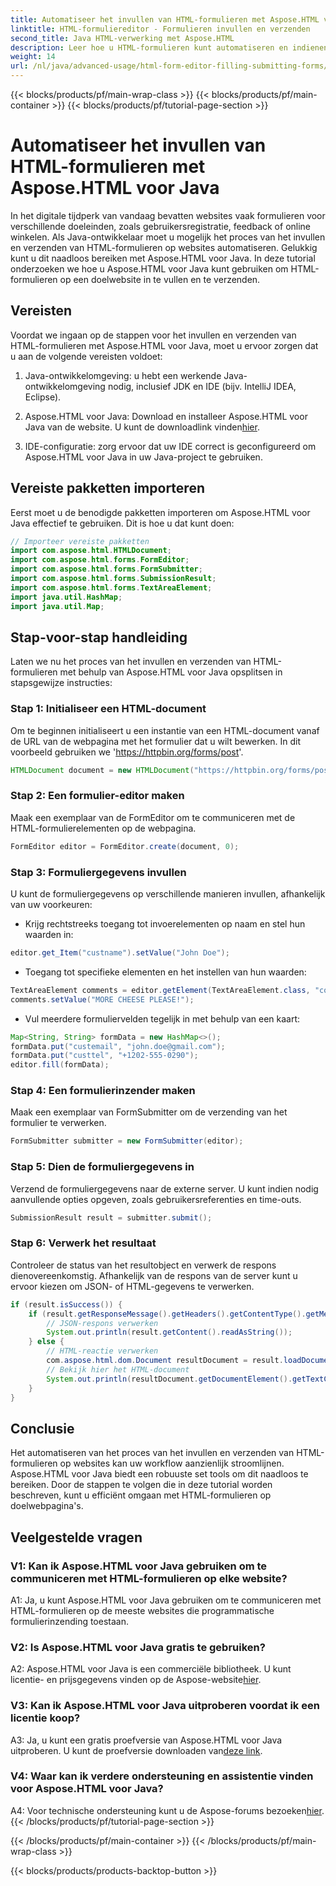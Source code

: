 ```yaml
---
title: Automatiseer het invullen van HTML-formulieren met Aspose.HTML voor Java
linktitle: HTML-formuliereditor - Formulieren invullen en verzenden
second_title: Java HTML-verwerking met Aspose.HTML
description: Leer hoe u HTML-formulieren kunt automatiseren en indienen met Aspose.HTML voor Java. Vereenvoudig webinteractie met deze tutorial.
weight: 14
url: /nl/java/advanced-usage/html-form-editor-filling-submitting-forms/
---
```


{{< blocks/products/pf/main-wrap-class >}}
{{< blocks/products/pf/main-container >}}
{{< blocks/products/pf/tutorial-page-section >}}

# Automatiseer het invullen van HTML-formulieren met Aspose.HTML voor Java

In het digitale tijdperk van vandaag bevatten websites vaak formulieren voor verschillende doeleinden, zoals gebruikersregistratie, feedback of online winkelen. Als Java-ontwikkelaar moet u mogelijk het proces van het invullen en verzenden van HTML-formulieren op websites automatiseren. Gelukkig kunt u dit naadloos bereiken met Aspose.HTML voor Java. In deze tutorial onderzoeken we hoe u Aspose.HTML voor Java kunt gebruiken om HTML-formulieren op een doelwebsite in te vullen en te verzenden.

## Vereisten

Voordat we ingaan op de stappen voor het invullen en verzenden van HTML-formulieren met Aspose.HTML voor Java, moet u ervoor zorgen dat u aan de volgende vereisten voldoet:

1. Java-ontwikkelomgeving: u hebt een werkende Java-ontwikkelomgeving nodig, inclusief JDK en IDE (bijv. IntelliJ IDEA, Eclipse).

2.  Aspose.HTML voor Java: Download en installeer Aspose.HTML voor Java van de website. U kunt de downloadlink vinden[hier](https://releases.aspose.com/html/java/).

3. IDE-configuratie: zorg ervoor dat uw IDE correct is geconfigureerd om Aspose.HTML voor Java in uw Java-project te gebruiken.

## Vereiste pakketten importeren

Eerst moet u de benodigde pakketten importeren om Aspose.HTML voor Java effectief te gebruiken. Dit is hoe u dat kunt doen:

```java
// Importeer vereiste pakketten
import com.aspose.html.HTMLDocument;
import com.aspose.html.forms.FormEditor;
import com.aspose.html.forms.FormSubmitter;
import com.aspose.html.forms.SubmissionResult;
import com.aspose.html.forms.TextAreaElement;
import java.util.HashMap;
import java.util.Map;
```

## Stap-voor-stap handleiding

Laten we nu het proces van het invullen en verzenden van HTML-formulieren met behulp van Aspose.HTML voor Java opsplitsen in stapsgewijze instructies:

### Stap 1: Initialiseer een HTML-document

Om te beginnen initialiseert u een instantie van een HTML-document vanaf de URL van de webpagina met het formulier dat u wilt bewerken. In dit voorbeeld gebruiken we 'https://httpbin.org/forms/post'.

```java
HTMLDocument document = new HTMLDocument("https://httpbin.org/forms/post");
```

### Stap 2: Een formulier-editor maken

Maak een exemplaar van de FormEditor om te communiceren met de HTML-formulierelementen op de webpagina.

```java
FormEditor editor = FormEditor.create(document, 0);
```

### Stap 3: Formuliergegevens invullen

U kunt de formuliergegevens op verschillende manieren invullen, afhankelijk van uw voorkeuren:

- Krijg rechtstreeks toegang tot invoerelementen op naam en stel hun waarden in:

```java
editor.get_Item("custname").setValue("John Doe");
```

- Toegang tot specifieke elementen en het instellen van hun waarden:

```java
TextAreaElement comments = editor.getElement(TextAreaElement.class, "comments");
comments.setValue("MORE CHEESE PLEASE!");
```

- Vul meerdere formuliervelden tegelijk in met behulp van een kaart:

```java
Map<String, String> formData = new HashMap<>();
formData.put("custemail", "john.doe@gmail.com");
formData.put("custtel", "+1202-555-0290");
editor.fill(formData);
```

### Stap 4: Een formulierinzender maken

Maak een exemplaar van FormSubmitter om de verzending van het formulier te verwerken.

```java
FormSubmitter submitter = new FormSubmitter(editor);
```

### Stap 5: Dien de formuliergegevens in

Verzend de formuliergegevens naar de externe server. U kunt indien nodig aanvullende opties opgeven, zoals gebruikersreferenties en time-outs.

```java
SubmissionResult result = submitter.submit();
```

### Stap 6: Verwerk het resultaat

Controleer de status van het resultobject en verwerk de respons dienovereenkomstig. Afhankelijk van de respons van de server kunt u ervoor kiezen om JSON- of HTML-gegevens te verwerken.

```java
if (result.isSuccess()) {
    if (result.getResponseMessage().getHeaders().getContentType().getMediaType().equals("application/json")) {
        // JSON-respons verwerken
        System.out.println(result.getContent().readAsString());
    } else {
        // HTML-reactie verwerken
        com.aspose.html.dom.Document resultDocument = result.loadDocument();
        // Bekijk hier het HTML-document
        System.out.println(resultDocument.getDocumentElement().getTextContent());
    }
}
```

## Conclusie

Het automatiseren van het proces van het invullen en verzenden van HTML-formulieren op websites kan uw workflow aanzienlijk stroomlijnen. Aspose.HTML voor Java biedt een robuuste set tools om dit naadloos te bereiken. Door de stappen te volgen die in deze tutorial worden beschreven, kunt u efficiënt omgaan met HTML-formulieren op doelwebpagina's.

## Veelgestelde vragen

### V1: Kan ik Aspose.HTML voor Java gebruiken om te communiceren met HTML-formulieren op elke website?

A1: Ja, u kunt Aspose.HTML voor Java gebruiken om te communiceren met HTML-formulieren op de meeste websites die programmatische formulierinzending toestaan.

### V2: Is Aspose.HTML voor Java gratis te gebruiken?

 A2: Aspose.HTML voor Java is een commerciële bibliotheek. U kunt licentie- en prijsgegevens vinden op de Aspose-website[hier](https://purchase.aspose.com/buy).

### V3: Kan ik Aspose.HTML voor Java uitproberen voordat ik een licentie koop?

 A3: Ja, u kunt een gratis proefversie van Aspose.HTML voor Java uitproberen. U kunt de proefversie downloaden van[deze link](https://releases.aspose.com/).

### V4: Waar kan ik verdere ondersteuning en assistentie vinden voor Aspose.HTML voor Java?

 A4: Voor technische ondersteuning kunt u de Aspose-forums bezoeken[hier](https://forum.aspose.com/).
{{< /blocks/products/pf/tutorial-page-section >}}

{{< /blocks/products/pf/main-container >}}
{{< /blocks/products/pf/main-wrap-class >}}

{{< blocks/products/products-backtop-button >}}
